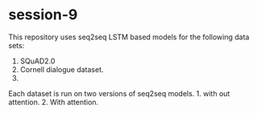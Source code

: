 # session-9
This repository uses seq2seq LSTM based models for the following data sets:
1. SQuAD2.0
2. Cornell dialogue dataset.
3.

Each dataset is run on two versions of seq2seq models. 1. with out attention. 2. With attention.

